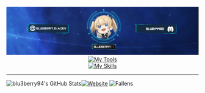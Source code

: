 <div align="center">

  ![banner](https://raw.githubusercontent.com/blu3berry94/blu3berry94/main/blub_banner.jpg)
  [![My Tools](https://skillicons.dev/icons?i=vscode,idea,eclipse,visualstudio)](https://skillicons.dev)
  <br>
  [![My Skills](https://skillicons.dev/icons?i=java,cpp,js,py,html,css,sass,mysql)](https://skillicons.dev)
</div>

---
  <img align="left" alt="blu3berry94's GitHub Stats" src="https://github-readme-stats.vercel.app/api?username=blu3berry94&show_icons=true&hide_border=false&title_color=ff652f&icon_color=FFE400&bg_color=09131B&text_color=ffffff&border_color=0c1a25" />

[![Website](https://img.shields.io/website?label=blueberry.is-a.dev&style=for-the-badge&url=https%3A%2F%2Fblueberry.is-a.dev)](https://blueberry.is-a.dev) ![Fallens](https://img.shields.io/website?label=Fallens.PW&style=for-the-badge&url=https%3A%2F%2FDown)

